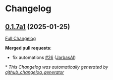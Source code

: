 # Changelog

## [0.1.7a1](https://github.com/OpenVoiceOS/ovos-skill-youtube-music/tree/0.1.7a1) (2025-01-25)

[Full Changelog](https://github.com/OpenVoiceOS/ovos-skill-youtube-music/compare/0.1.6...0.1.7a1)

**Merged pull requests:**

- fix automations [\#26](https://github.com/OpenVoiceOS/ovos-skill-youtube-music/pull/26) ([JarbasAl](https://github.com/JarbasAl))



\* *This Changelog was automatically generated by [github_changelog_generator](https://github.com/github-changelog-generator/github-changelog-generator)*

